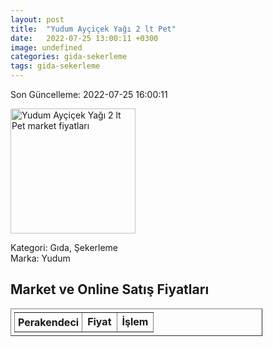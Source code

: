 ```yaml
---
layout: post
title:  "Yudum Ayçiçek Yağı 2 lt Pet"
date:   2022-07-25 13:00:11 +0300
image: undefined
categories: gida-sekerleme
tags: gida-sekerleme
---
```


Son Güncelleme: 2022-07-25 16:00:11

<img src="undefined" width="200" alt="Yudum Ayçiçek Yağı 2 lt Pet market fiyatları" />

Kategori: Gıda, Şekerleme
<br />
Marka: Yudum

<h2>Market ve Online Satış Fiyatları</h2>

<table border="1" style="padding: 5px;width:80%;">
  <tr>
    <td style="padding: 5px;"><strong>Perakendeci</strong></td>
    <td><strong>Fiyat</strong></td>
    <td><strong>İşlem</strong></td>
  </tr>
  
</table>
